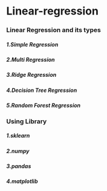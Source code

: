 # Linear-regression
### Linear Regression and its types
  ##### 1.Simple Regression
  ##### 2.Multi Regression
  ##### 3.Ridge Regression
  ##### 4.Decision Tree Regression
  ##### 5.Random Forest Regression

### Using Library
  ##### 1.sklearn
  ##### 2.numpy
  ##### 3.pandas
  ##### 4.matplotlib
